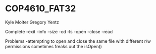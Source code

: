 # COP4610_FAT32

Kyle Molter
Gregory Yentz

Complete
-exit
-info
-size
-cd
-ls
-open
-close
-read

Problems
-attempting to open and close the same file with different r/w permissions sometimes freaks out the isOpen()
